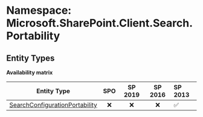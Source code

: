 # Namespace: Microsoft.SharePoint.Client.Search.Portability

## Entity Types

**Availability matrix**

Entity Type | SPO | SP 2019 | SP 2016 | SP 2013
----------|:---:|:-------:|:-------:|:-------
[SearchConfigurationPortability](./EntityTypes/SearchConfigurationPortability.md) | ❌ | ❌ | ❌ | ✅